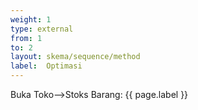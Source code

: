 ```yaml
---
weight: 1
type: external
from: 1
to: 2
layout: skema/sequence/method
label:  Optimasi
---
```

Buka Toko-->Stoks Barang: {{ page.label }}
